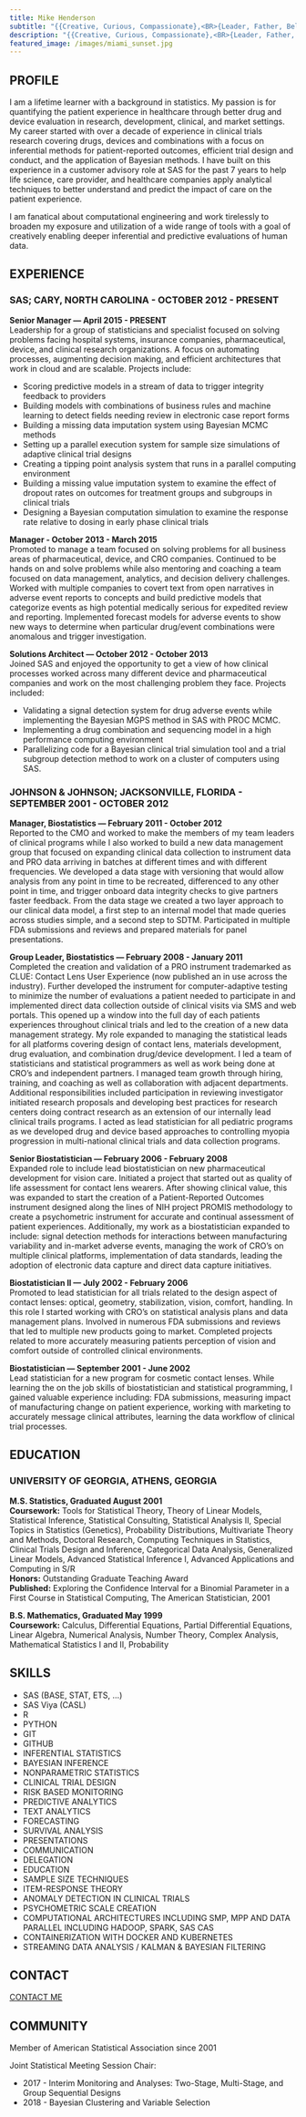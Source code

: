 ```yaml
---
title: Mike Henderson
subtitle: "{{Creative, Curious, Compassionate},<BR>{Leader, Father, Believer},<BR>{Coder, Data Gentleman, Swell Bayesian}}"
description: "{{Creative, Curious, Compassionate},<BR>{Leader, Father, Believer},<BR>{Coder, Data Gentleman, Swell Bayesian}}"
featured_image: /images/miami_sunset.jpg
---
```


## PROFILE
I am a lifetime learner with a background in statistics. My passion is for quantifying the patient experience in healthcare through better drug and device evaluation in research, development, clinical, and market settings. My career started with over a decade of experience in clinical trials research covering drugs, devices and combinations with a focus on inferential methods for patient-reported outcomes, efficient trial design and conduct, and the application of Bayesian methods. I have built on this experience in a customer advisory role at SAS for the past 7 years to help life science, care provider, and healthcare companies apply analytical techniques to better understand and predict the impact of care on the patient experience.

I am fanatical about computational engineering and work tirelessly to broaden my exposure and utilization of a wide range of tools with a goal of creatively enabling deeper inferential and predictive evaluations of human data.

## EXPERIENCE

### SAS; CARY, NORTH CAROLINA - OCTOBER 2012 - PRESENT

**Senior Manager — April 2015 - PRESENT**  
Leadership for a group of statisticians and specialist focused on solving problems facing hospital systems, insurance companies, pharmaceutical, device, and clinical research organizations.  A focus on automating processes, augmenting decision making, and efficient architectures that work in cloud and are scalable.  Projects include:

* Scoring predictive models in a stream of data to trigger integrity feedback to providers
* Building models with combinations of business rules and machine learning to detect fields needing review in electronic case report forms
* Building a missing data imputation system using Bayesian MCMC methods
* Setting up a parallel execution system for sample size simulations of adaptive clinical trial designs
* Creating a tipping point analysis system that runs in a parallel computing environment
* Building a missing value imputation system to examine the effect of dropout rates on outcomes for treatment groups and subgroups in clinical trials
* Designing a Bayesian computation simulation to examine the response rate relative to dosing in early phase clinical trials

**Manager - October 2013 - March 2015**  
Promoted to manage a team focused on solving problems for all business areas of pharmaceutical, device, and CRO companies.  Continued to be hands on and solve problems while also mentoring and coaching a team focused on data management, analytics, and decision delivery challenges.  Worked with multiple companies to covert text from open narratives in adverse event reports to concepts and build predictive models that categorize events as high potential medically serious for expedited review and reporting.   Implemented forecast models for adverse events to show new ways to determine when particular drug/event combinations were anomalous and trigger investigation.

**Solutions Architect — October 2012 - October 2013**  
Joined SAS and enjoyed the opportunity to get a view of how clinical processes worked across many different device and pharmaceutical companies and work on the most challenging problem they face.  Projects included:

* Validating a signal detection system for drug adverse events while implementing the Bayesian MGPS method in SAS with PROC MCMC.
* Implementing a drug combination and sequencing model in a high performance computing environment
* Parallelizing code for a Bayesian clinical trial simulation tool and a trial subgroup detection method to work on a cluster of computers using SAS.

### JOHNSON & JOHNSON; JACKSONVILLE, FLORIDA - SEPTEMBER 2001 - OCTOBER 2012

**Manager, Biostatistics — February 2011 - October 2012**  
Reported to the CMO and worked to make the members of my team leaders of clinical programs while I also worked to build a new data management group that focused on expanding clinical data collection to instrument data and PRO data arriving in batches at different times and with different frequencies.  We developed a data stage with versioning that would allow analysis from any point in time to be recreated, differenced to any other point in time, and trigger onboard data integrity checks to give partners faster feedback.  From the data stage we created a two layer approach to our clinical data model, a first step to an internal model that made queries across studies simple, and a second step to SDTM.  Participated in multiple FDA submissions and reviews and prepared materials for panel presentations.

**Group Leader, Biostatistics — February 2008 - January 2011**  
Completed the creation and validation of a PRO instrument trademarked as CLUE: Contact Lens User Experience (now published an in use across the industry).  Further developed the instrument for computer-adaptive testing to minimize the number of evaluations a patient needed to participate in and implemented direct data collection outside of clinical visits via SMS and web portals.  This opened up a window into the full day of each patients experiences throughout clinical trials and led to the creation of a new data management strategy.  My role expanded to managing the statistical leads for all platforms covering design of contact lens, materials development, drug evaluation, and combination drug/device development.  I led a team of statisticians and statistical programmers as well as work being done at CRO’s and independent partners.  I managed team growth through hiring, training, and coaching as well as collaboration with adjacent departments.  Additional responsibilities included participation in reviewing investigator initiated research proposals and developing best practices for research centers doing contract research as an extension of our internally lead clinical trails programs.  I acted as lead statistician for all pediatric programs as we developed drug and device based approaches to controlling myopia progression in multi-national clinical trials and data collection programs.

**Senior Biostatistician — February 2006 - February 2008**  
Expanded role to include lead biostatistician on new pharmaceutical development for vision care.  Initiated a project that started out as quality of life assessment for contact lens wearers.  After showing clinical value, this was expanded to start the creation of a Patient-Reported Outcomes instrument designed along the lines of NIH project PROMIS methodology to create a psychometric instrument for accurate and continual assessment of patient experiences.  Additionally, my work as a biostatistician expanded to include: signal detection methods for interactions between manufacturing variability and in-market adverse events, managing the work of CRO’s on multiple clinical platforms, implementation of data standards, leading the adoption of electronic data capture and direct data capture initiatives.

**Biostatistician II — July 2002 - February 2006**  
Promoted to lead statistician for all trials related to the design aspect of contact lenses: optical, geometry, stabilization, vision, comfort, handling.  In this role I started working with CRO’s on statistical analysis plans and data management plans.  Involved in numerous FDA submissions and reviews that led to multiple new products going to market.  Completed projects related to more accurately measuring patients perception of vision and comfort outside of controlled clinical environments.

**Biostatistician — September 2001 - June 2002**  
Lead statistician for a new program for cosmetic contact lenses.  While learning the on the job skills of biostatistician and statistical programming, I gained valuable experience including: FDA submissions, measuring impact of manufacturing change on patient experience, working with marketing to accurately message clinical attributes, learning the data workflow of clinical trial processes.

## EDUCATION
### UNIVERSITY OF GEORGIA, ATHENS, GEORGIA

**M.S. Statistics, Graduated August 2001**  
**Coursework:** Tools for Statistical Theory, Theory of Linear Models, Statistical Inference, Statistical Consulting, Statistical Analysis II, Special Topics in Statistics (Genetics), Probability Distributions, Multivariate Theory and Methods, Doctoral Research, Computing Techniques in Statistics, Clinical Trials Design and Inference, Categorical Data Analysis, Generalized Linear Models, Advanced Statistical Inference I, Advanced Applications and Computing in S/R  
**Honors:** Outstanding Graduate Teaching Award  
**Published:** Exploring the Confidence Interval for a Binomial Parameter in a First Course in Statistical Computing, The American Statistician, 2001  

**B.S. Mathematics, Graduated May 1999**  
**Coursework:** Calculus, Differential Equations, Partial Differential Equations, Linear Algebra, Numerical Analysis, Number Theory, Complex Analysis, Mathematical Statistics I and II, Probability

## SKILLS
- SAS (BASE, STAT, ETS, …)
- SAS Viya (CASL)
- R
- PYTHON
- GIT
- GITHUB
- INFERENTIAL STATISTICS
- BAYESIAN INFERENCE
- NONPARAMETRIC STATISTICS
- CLINICAL TRIAL DESIGN
- RISK BASED MONITORING
- PREDICTIVE ANALYTICS
- TEXT ANALYTICS
- FORECASTING
- SURVIVAL ANALYSIS
- PRESENTATIONS
- COMMUNICATION
- DELEGATION
- EDUCATION
- SAMPLE SIZE TECHNIQUES
- ITEM-RESPONSE THEORY
- ANOMALY DETECTION IN CLINICAL TRIALS
- PSYCHOMETRIC SCALE CREATION
- COMPUTATIONAL ARCHITECTURES INCLUDING SMP, MPP AND DATA PARALLEL INCLUDING HADOOP, SPARK, SAS CAS
- CONTAINERIZATION WITH DOCKER AND KUBERNETES
- STREAMING DATA ANALYSIS / KALMAN & BAYESIAN FILTERING

## CONTACT
<a href="/contact" class="button button--large">CONTACT ME</a>

## COMMUNITY
Member of American Statistical Association since 2001

Joint Statistical Meeting Session Chair:
* 2017 - Interim Monitoring and Analyses: Two-Stage, Multi-Stage, and Group Sequential Designs  
* 2018 - Bayesian Clustering and Variable Selection
